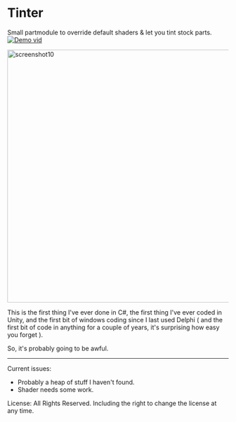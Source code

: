 # Tinter
Small partmodule to override default shaders &amp; let you tint stock parts.
[![Demo vid](https://img.youtube.com/vi/WQAD2m_4rOA/0.jpg)](https://www.youtube.com/watch?v=WQAD2m_4rOA)

<a href="https://www.flickr.com/photos/64324284@N05/27094588625/in/dateposted/" title="screenshot10"><img src="https://farm8.staticflickr.com/7397/27094588625_7011a77267_b.jpg" width="1024" height="576" alt="screenshot10"></a>

This is the first thing I've ever done in C#, the first thing I've ever coded in Unity, and the first bit of windows coding 
since I last used Delphi ( and the first bit of code in anything for a couple of years, it's surprising how easy you forget ).

So, it's probably going to be awful.

----

Current issues:

- Probably a heap of stuff I haven't found.
- Shader needs some work.

License: All Rights Reserved. Including the right to change the license at any time.

